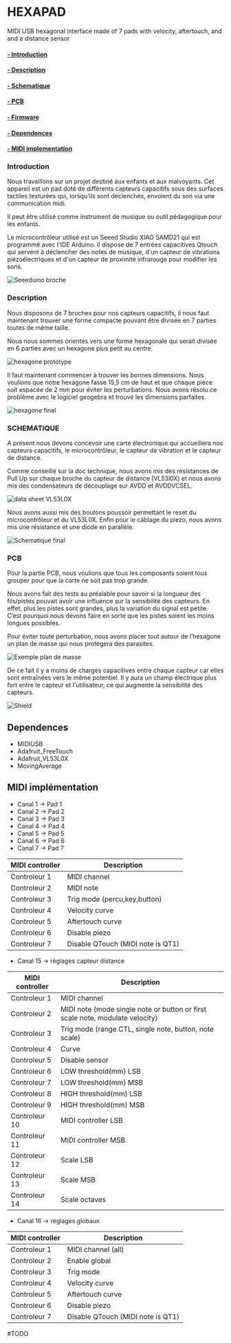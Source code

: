 # HEXAPAD
MIDI USB hexagonal interface made of 7 pads with velocity, aftertouch, and and a distance sensor



#### [- Introduction](#Introduction)
#### [- Description](#Description)
#### [- Schematique](#Schematique)
#### [- PCB](#PCB)
#### [- Firmware](#Introduction)
#### [- Dependences](#Dependences)
#### [- MIDI implementation](#implementation)
  
### Introduction
<a id="Introduction"></a>

Nous travaillons sur un projet destiné aux enfants et aux malvoyants. Cet appareil est un pad doté de différents capteurs capacitifs sous des surfaces tactiles texturées qui, lorsqu'ils sont déclenchés, envoient du son via une communication midi. 
 
Il peut être utilisé comme instrument de musique ou outil pédagogique pour les enfants. 
 
Le microcontrôleur utilisé est un Seeed Studio XIAO SAMD21 qui est programmé avec l'IDE Arduino. Il dispose de 7 entrées capacitives Qtouch qui servent à déclencher des notes de musique, d'un capteur de vibrations piézoélectriques et d'un capteur de proximité infrarouge pour modifier les sons. 

![Seeeduino broche](broche_xiao.png)

### Description
<a id="Description"></a>

Nous disposons de 7 broches pour nos capteurs capacitifs, il nous faut maintenant trouver une forme compacte pouvant être divisée en 7 parties toutes de même taille. 

Nous nous sommes orientés vers une forme hexagonale qui serait divisée en 6 parties avec un hexagone plus petit au centre. 

![hexagone prototype](hexagone1.png)


Il faut maintenant commencer à trouver les bonnes dimensions. Nous voulions que notre hexagone fasse 15,5 cm de haut et que chaque pièce soit espacée de 2 mm pour éviter les perturbations. Nous avons résolu ce problème avec le logiciel geogebra et trouvé les dimensions parfaites.

![hexagone final](hexagone2.png)


### SCHEMATIQUE 
<a id="SCHEMATIQUE"></a>

A présent nous devons concevoir une carte électronique qui accueillera nos capteurs capacitifs, le microcontrôleur, le capteur de vibration et le capteur de distance.  

Comme conseillé sur la doc technique, nous avons mis des résistances de Pull Up sur chaque broche du capteur de distance (VL53l0X) et nous avons mis des condensateurs de découplage sur AVDD et AVDDVCSEL.

![data sheet VL53L0X](broche_vl53l0x.png)

Nous avons aussi mis des boutons poussoir permettant le reset du microcontrôleur et du VL53L0X. Enfin pour le câblage du piezo, nous avons mis une résistance et une diode en parallèle. 

![Schematique final](schematique.png)

### PCB 
<a id="PCB"></a>

Pour la partie PCB, nous voulions que tous les composants soient tous grouper pour que la carte ne soit pas trop grande. 

Nous avons fait des tests au préalable pour savoir si la longueur des fils/pistes pouvait avoir une influence sur la sensibilité des capteurs. En effet, plus les pistes sont grandes, plus la variation du signal est petite. C’est pourquoi nous devons faire en sorte que les pistes soient les moins longues possibles. 

Pour éviter toute perturbation, nous avons placer tout autour de l’hexagone un plan de masse qui nous protègera des parasites.  

![Exemple plan de masse](plan_de_masse_ex.png)

De ce fait il y a moins de charges capacitives entre chaque capteur car elles sont entraînées vers le même potentiel. Il y aura un champ électrique plus fort entre le capteur et l'utilisateur, ce qui augmente la sensibilité des capteurs. 

![Shield](driven_shield_plus.png)


## Dependences
<a id="Dependences"></a>

* MIDIUSB
* Adafruit_FreeTouch
* Adafruit_VL53L0X
* MovingAverage


## MIDI implémentation
<a id="implementation"></a>

* Canal 1 -> Pad 1
* Canal 2 -> Pad 2
* Canal 3 -> Pad 3
* Canal 4 -> Pad 4
* Canal 5 -> Pad 5
* Canal 6 -> Pad 6
* Canal 7 -> Pad 7

|MIDI controller| Description|
|---|---|
| Controleur 1 | MIDI channel | (midi channel 1 value is 0, midi channel 2 value is 1 ...)
| Controleur 2 | MIDI note |
| Controleur 3 | Trig mode (percu,key,button) |
| Controleur 4 | Velocity curve |
| Controleur 5 | Aftertouch curve |
| Controleur 6 | Disable piezo |
| Controleur 7 | Disable QTouch (MIDI note is QT1) |

* Canal 15 -> réglages capteur distance

|MIDI controller| Description|
|---|---|
| Controleur 1 | MIDI channel
| Controleur 2 | MIDI note (mode single note or button or first scale note, modulate velocity)
| Controleur 3 | Trig mode (range CTL, single note, button, note scale)
| Controleur 4 | Curve
| Controleur 5 | Disable sensor
| Controleur 6 | LOW threshold(mm) LSB
| Controleur 7 | LOW threshold(mm) MSB
| Controleur 8 | HIGH threshold(mm) LSB
| Controleur 9 | HIGH threshold(mm) MSB
| Controleur 10 | MIDI controller LSB
| Controleur 11 | MIDI controller MSB
| Controleur 12 | Scale LSB
| Controleur 13 | Scale MSB
| Controleur 14 | Scale octaves

* Canal 16 -> réglages globaux

|MIDI controller| Description|
|---|---|
| Controleur 1 | MIDI channel (all)
| Controleur 2 | Enable global
| Controleur 3 | Trig mode
| Controleur 4 | Velocity curve
| Controleur 5 | Aftertouch curve
| Controleur 6 | Disable piezo
| Controleur 7 | Disable QTouch (MIDI note is QT1)


#TODO
